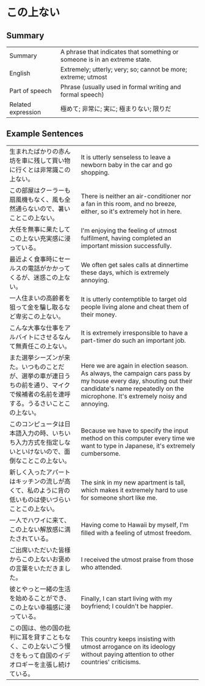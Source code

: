 # この上ない

## Summary

<table><tr>   <td>Summary</td>   <td>A phrase that indicates that something or someone is in an extreme state.</td></tr><tr>   <td>English</td>   <td>Extremely; utterly; very; so; cannot be more; extreme; utmost</td></tr><tr>   <td>Part of speech</td>   <td>Phrase (usually used in formal writing and formal speech)</td></tr><tr>   <td>Related expression</td>   <td>極めて; 非常に; 実に; 極まりない; 限りだ</td></tr></table>

## Example Sentences

<table><tr>   <td>生まれたばかりの赤ん坊を車に残して買い物に行くとは非常識この上ない。</td>   <td>It is utterly senseless to leave a newborn baby in the car and go shopping.</td></tr><tr>   <td>この部屋はクーラーも扇風機もなく、風も全然通らないので、暑いことこの上ない。</td>   <td>There is neither an air-conditioner nor a fan in this room, and no breeze, either, so it's extremely hot in here.</td></tr><tr>   <td>大任を無事に果たしてこの上ない充実感に浸っている。</td>   <td>I'm enjoying the feeling of utmost fulfilment, having completed an important mission successfully.</td></tr><tr>   <td>最近よく食事時にセールスの電話がかかってくるが、迷惑この上ない。</td>   <td>We often get sales calls at dinnertime these days, which is extremely annoying.</td></tr><tr>   <td>一人住まいの高齢者を狙って金を騙し取るなど卑劣この上ない。</td>   <td>It is utterly contemptible to target old people living alone and cheat them of their money.</td></tr><tr>   <td>こんな大事な仕事をアルバイトにさせるなんて無責任この上ない。</td>   <td>It is extremely irresponsible to have a part-timer do such an important job.</td></tr><tr>   <td>また選挙シーズンが来た。いつものことだが、選挙の車が連日うちの前を通り、マイクで候補者の名前を連呼する。うるさいことこの上ない。</td>   <td>Here we are again in election season. As always, the campaign cars pass by my house every day, shouting out their candidate's name repeatedly on the microphone. It's extremely noisy and annoying.</td></tr><tr>   <td>このコンピュータは日本語入力の時、いちいち入力方式を指定しないといけないので、面倒なことこの上ない。</td>   <td>Because we have to specify the input method on this computer every time we want to type in Japanese, it's extremely cumbersome.</td></tr><tr>   <td>新しく入ったアパートはキッチンの流しが高くて、私のように背の低いものは使いづらいことこの上ない。</td>   <td>The sink in my new apartment is tall, which makes it extremely hard to use for someone short like me.</td></tr><tr>   <td>一人でハワイに来て、この上ない解放感に満たされている。</td>   <td>Having come to Hawaii by myself, I'm ﬁlled with a feeling of utmost freedom.</td></tr><tr>   <td>ご出席いただいた皆様からこの上ないお褒めの言葉をいただきました。</td>   <td>I received the utmost praise from those who attended.</td></tr><tr>   <td>彼とやっと一緒の生活を始めることができ、この上ない幸福感に浸っている。</td>   <td>Finally, I can start living with my boyfriend; I couldn't be happier.</td></tr><tr>   <td>この国は、他の国の批判に耳を貸すこともなく、この上ないごう慢さをもって自国のイデオロギーを主張し続けている。</td>   <td>This country keeps insisting with utmost arrogance on its ideology without paying attention to other countries' criticisms.</td></tr></table>

